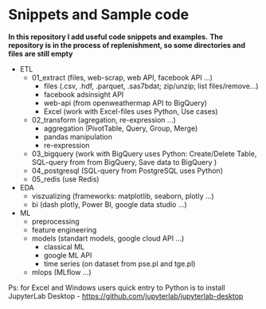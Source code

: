 # Snippets and Sample code

**In this repository I add useful code snippets and examples.**
**The repository is in the process of replenishment, so some directories and files are still empty**

- ETL
    - 01_extract (files, web-scrap, web API, facebook API ...)
        - files (.csv, .hdf, .parquet, .sas7bdat; zip/unzip; list files/remove...)
        - facebook adsinsight API
        - web-api (from openweathermap API to BigQuery)
        - Excel (work with Excel-files uses Python, Use cases)
    - 02_transform (agregation, re-expression ...)
        - aggregation (PivotTable, Query, Group, Merge)
        - pandas manipulation
        - re-expression        
    - 03_bigquery (work with BigQuery uses Python: Create/Delete Table, SQL-query from from BigQuery, Save data to BigQuery )
    - 04_postgresql (SQL-query from PostgreSQL uses Python)
    - 05_redis (use Redis)
- EDA
    - viszualizing (frameworks: matplotlib, seaborn, plotly ...)
    - bi (dash plotly, Power BI, google data studio ...)
- ML
    - preprocessing
    - feature engineering
    - models (standart models, google cloud API ...)
        - classical ML
        - google ML API
        - time series (on dataset from pse.pl and tge.pl)
    - mlops (MLflow ...)
    
Ps: for Excel and Windows users quick entry to Python is to install JupyterLab Desktop - https://github.com/jupyterlab/jupyterlab-desktop